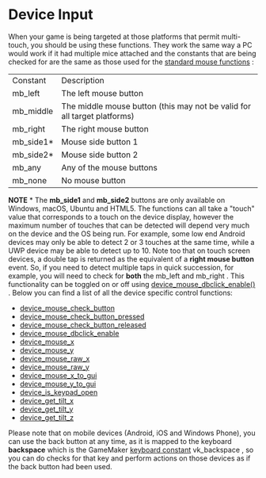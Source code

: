 # Device Input

When your game is being targeted at those platforms that permit
multi-touch, you should be using these functions. They work the same way
a PC would work if it had multiple mice attached and the constants that
are being checked for are the same as those used for the [standard mouse
functions](../Mouse_Input/Mouse_Input) :

|            |                                                                          |
|------------|--------------------------------------------------------------------------|
| Constant   | Description                                                              |
| mb_left    | The left mouse button                                                    |
| mb_middle  | The middle mouse button (this may not be valid for all target platforms) |
| mb_right   | The right mouse button                                                   |
| mb_side1\* | Mouse side button 1                                                      |
| mb_side2\* | Mouse side button 2                                                      |
| mb_any     | Any of the mouse buttons                                                 |
| mb_none    | No mouse button                                                          |

**NOTE** \* The **mb_side1** and **mb_side2** buttons are only
available on Windows, macOS, Ubuntu and HTML5. The functions can all
take a "touch" value that corresponds to a touch on the device display,
however the maximum number of touches that can be detected will depend
very much on the device and the OS being run. For example, some low end
Android devices may only be able to detect 2 or 3 touches at the same
time, while a UWP device may be able to detect up to 10. Note too that
on touch screen devices, a double tap is returned as the equivalent of a
**right mouse button** event. So, if you need to detect multiple taps in
quick succession, for example, you will need to check for **both** the
mb_left and mb_right . This functionality can be toggled on or off using
[ device_mouse_dbclick_enable() ](device_mouse_dbclick_enable) .
Below you can find a list of all the device specific control functions:

-   [device_mouse_check_button](device_mouse_check_button)
-   [device_mouse_check_button_pressed](device_mouse_check_button_pressed)
-   [device_mouse_check_button_released](device_mouse_check_button_released)
-   [device_mouse_dbclick_enable](device_mouse_dbclick_enable)
-   [device_mouse_x](device_mouse_x)
-   [device_mouse_y](device_mouse_y)
-   [device_mouse_raw_x](device_mouse_raw_x)
-   [device_mouse_raw_y](device_mouse_raw_y)
-   [device_mouse_x\_to_gui](device_mouse_x_to_gui)
-   [device_mouse_y\_to_gui](device_mouse_y_to_gui)
-   [device_is_keypad_open](device_is_keypad_open)
-   [device_get_tilt_x](device_get_tilt_x)
-   [device_get_tilt_y](device_get_tilt_y)
-   [device_get_tilt_z](device_get_tilt_z)

Please note that on mobile devices (Android, iOS and Windows Phone), you
can use the back button at any time, as it is mapped to the keyboard
**backspace** which is the GameMaker [keyboard
constant](../Keyboard_Input/Keyboard_Input) vk_backspace , so you
can do checks for that key and perform actions on those devices as if
the back button had been used.
